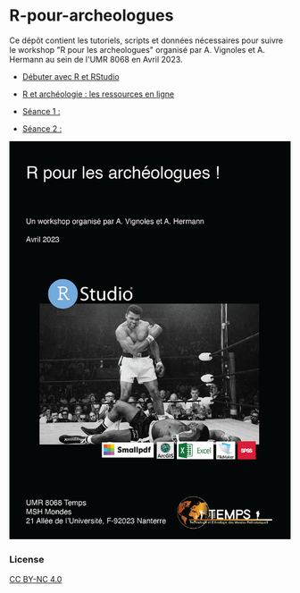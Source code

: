 
#  R-pour-archeologues

Ce dépôt contient les tutoriels, scripts et données nécessaires pour suivre le workshop "R pour les archeologues" organisé par A. Vignoles et A. Hermann au sein de l'UMR 8068 en Avril 2023.

- [Débuter avec R et RStudio](seance-0_debuter_avec_R.md)
- [R et archéologie : les ressources en ligne](seance-0_ressources-en-ligne.md)

- [Séance 1 : ](seance-1.md)
- [Séance 2 : ](seance-2.md)


![image](figures/poster.png)

### License

[CC BY-NC 4.0]([http://creativecommons.org/publicdomain/zero/1.0/](https://creativecommons.org/licenses/by-nc/4.0/))
